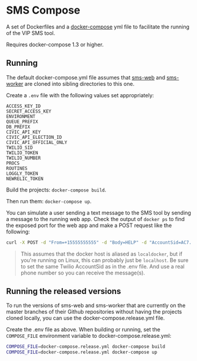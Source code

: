 # SMS Compose

A set of Dockerfiles and a [docker-compose][docker-compose] yml file
to facilitate the running of the VIP SMS tool.

Requires docker-compose 1.3 or higher.

## Running

The default docker-compose.yml file assumes that [sms-web][sms-web]
and [sms-worker][sms-worker] are cloned into sibling directories to
this one.

Create a `.env` file with the following values set appropriately:

```
ACCESS_KEY_ID
SECRET_ACCESS_KEY
ENVIRONMENT
QUEUE_PREFIX
DB_PREFIX
CIVIC_API_KEY
CIVIC_API_ELECTION_ID
CIVIC_API_OFFICIAL_ONLY
TWILIO_SID
TWILIO_TOKEN
TWILIO_NUMBER
PROCS
ROUTINES
LOGGLY_TOKEN
NEWRELIC_TOKEN
```

Build the projects: `docker-compose build`.

Then run them: `docker-compose up`.

You can simulate a user sending a text message to the SMS tool by
sending a message to the running web app. Check the output of
`docker ps` to find the exposed port for the web app and make a POST
request like the following:

```sh
curl -X POST -d "From=+15555555555" -d "Body=HELP" -d "AccountSid=AC7..." http://localdocker:32775
```

> This assumes that the docker host is aliased as `localdocker`, but
> if you're running on Linux, this can probably just be
> `localhost`. Be sure to set the same Twilio AccountSid as in the
> .env file. And use a real phone number so you can receive the
> message(s).

[docker-compose]: http://docs.docker.com/compose/
[sms-web]: https://github.com/votinginfoproject/sms-web
[sms-worker]: https://github.com/votinginfoproject/sms-worker

## Running the released versions

To run the versions of sms-web and sms-worker that are currently on
the master branches of their Github repositories without having the
projects cloned locally, you can use the docker-compose.release.yml
file.

Create the .env file as above. When building or running, set the
`COMPOSE_FILE` environment variable to docker-compose.release.yml:

```sh
COMPOSE_FILE=docker-compose.release.yml docker-compose build
COMPOSE_FILE=docker-compose.release.yml docker-compose up
```
